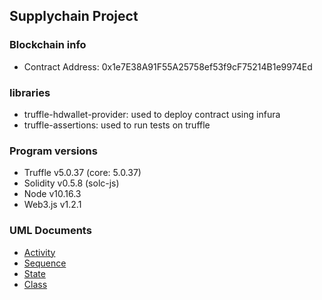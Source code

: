 ## Supplychain Project

### Blockchain info

 - Contract Address: 0x1e7E38A91F55A25758ef53f9cF75214B1e9974Ed


### libraries
 - truffle-hdwallet-provider: used to deploy contract using infura
 - truffle-assertions: used to run tests on truffle


### Program versions
 - Truffle v5.0.37 (core: 5.0.37)
 - Solidity v0.5.8 (solc-js)
 - Node v10.16.3
 - Web3.js v1.2.1

### UML Documents
 - [Activity](project-6/uml/activity.png)
 - [Sequence](project-6/uml/sequence.png)
 - [State](project-6/uml/state.png)
 - [Class](project-6/uml/class.png)
